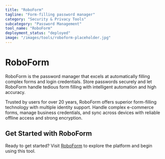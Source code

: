 ```yaml
---
title: "RoboForm"
tagline: "Form-filling password manager"
category: "Security & Privacy Tools"
subcategory: "Password Management"
tool_name: "RoboForm"
deployment_status: "deployed"
image: "/images/tools/roboform-placeholder.jpg"
---
```


# RoboForm

RoboForm is the password manager that excels at automatically filling complex forms and login credentials. Store passwords securely and let RoboForm handle tedious form filling with intelligent automation and high accuracy.

Trusted by users for over 20 years, RoboForm offers superior form-filling technology with multiple identity support. Handle complex e-commerce forms, manage business credentials, and sync across devices with reliable offline access and strong encryption.
## Get Started with RoboForm

Ready to get started? Visit [RoboForm](https://roboform.com) to explore the platform and begin using this tool.
